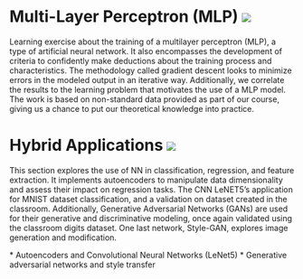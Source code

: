 # Multi-Layer Perceptron (MLP) [![](https://img.shields.io/badge/pdf-EF3939?style=flat&logo=adobeacrobatreader&logoColor=white)](neural_networks/mlp_data/mlp_results/on_neural_networks_training.pdf)

Learning exercise about the training of a multilayer perceptron (MLP), a type of artificial neural network. It also encompasses the development of criteria to confidently make deductions about the training process and characteristics. The methodology called gradient descent looks to minimize errors in the modeled output in an iterative way. Additionally, we correlate the results to the learning problem that motivates the use of a MLP model. The work is based on non-standard data provided as part of our course, giving us a chance to put our theoretical knowledge into practice.

# Hybrid Applications [![](https://img.shields.io/badge/pdf-EF3939?style=flat&logo=adobeacrobatreader&logoColor=white)](https://github.com/asgutierrt/Introduction-to-IA/blob/d63b0d4b1ad57edb165c2247fa9faa3ac5ee20c8/convolutional_networks/on_autoencoder_cnn_gan_training.pdf)

This section explores the use of NN in classification, regression, and feature extraction. It implements autoencoders to manipulate data dimensionality and assess their
impact on regression tasks. The CNN LeNET5’s application for MNIST dataset classification, and a validation on dataset created in the classroom. Additionally, Generative Adversarial Networks (GANs) are used for their generative and discriminative modeling, once again validated using the classroom digits dataset. One last network, Style-GAN, explores image generation and modification. 

\* Autoencoders and Convolutional Neural Networks (LeNet5) \* Generative adversarial networks and style transfer
